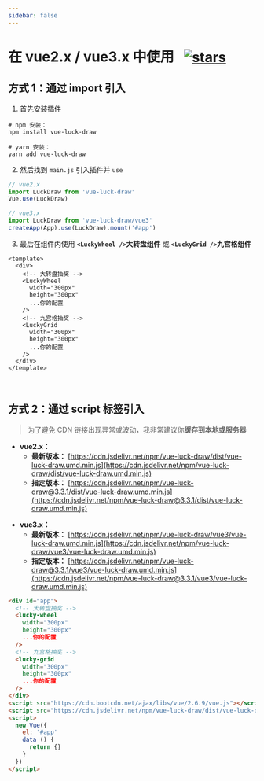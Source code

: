 ```yaml
---
sidebar: false
---
```


<h1>
  在 vue2.x / vue3.x 中使用&ensp;
  <a href="https://github.com/LuckDraw/vue-luck-draw" target="_black">
    <img src="https://img.shields.io/github/stars/luckdraw/vue-luck-draw?color=%233eaf7c&label=vue-luck-draw%20%7C%20stars&logo=github&style=flat-square" style="vertical-align: bottom" alt="stars" />
  </a>
</h1>

## 方式 1：通过 import 引入

1. 首先安装插件

```shell
# npm 安装：
npm install vue-luck-draw

# yarn 安装：
yarn add vue-luck-draw
```

2. 然后找到 `main.js` 引入插件并 `use`

```js
// vue2.x
import LuckDraw from 'vue-luck-draw'
Vue.use(LuckDraw)

// vue3.x
import LuckDraw from 'vue-luck-draw/vue3'
createApp(App).use(LuckDraw).mount('#app')
```

3. 最后在组件内使用 **`<LuckyWheel />`大转盘组件** 或 **`<LuckyGrid />`九宫格组件**

```vue
<template>
  <div>
    <!-- 大转盘抽奖 -->
    <LuckyWheel
      width="300px"
      height="300px"
      ...你的配置
    />
    <!-- 九宫格抽奖 -->
    <LuckyGrid
      width="300px"
      height="300px"
      ...你的配置
    />
  </div>
</template>
```

<br />

## 方式 2：通过 script 标签引入

> 为了避免 CDN 链接出现异常或波动，我非常建议你**缓存到本地或服务器**

- **vue2.x：**
  - **最新版本：** [https://cdn.jsdelivr.net/npm/vue-luck-draw/dist/vue-luck-draw.umd.min.js](https://cdn.jsdelivr.net/npm/vue-luck-draw/dist/vue-luck-draw.umd.min.js)
  - **指定版本：** [https://cdn.jsdelivr.net/npm/vue-luck-draw@3.3.1/dist/vue-luck-draw.umd.min.js](https://cdn.jsdelivr.net/npm/vue-luck-draw@3.3.1/dist/vue-luck-draw.umd.min.js)

<span></span>

- **vue3.x：**
  - **最新版本：** [https://cdn.jsdelivr.net/npm/vue-luck-draw/vue3/vue-luck-draw.umd.min.js](https://cdn.jsdelivr.net/npm/vue-luck-draw/vue3/vue-luck-draw.umd.min.js)
  - **指定版本：** [https://cdn.jsdelivr.net/npm/vue-luck-draw@3.3.1/vue3/vue-luck-draw.umd.min.js](https://cdn.jsdelivr.net/npm/vue-luck-draw@3.3.1/vue3/vue-luck-draw.umd.min.js)


```html
<div id="app">
  <!-- 大转盘抽奖 -->
  <lucky-wheel
    width="300px"
    height="300px"
    ...你的配置
  />
  <!-- 九宫格抽奖 -->
  <lucky-grid
    width="300px"
    height="300px"
    ...你的配置
  />
</div>
<script src="https://cdn.bootcdn.net/ajax/libs/vue/2.6.9/vue.js"></script>
<script src="https://cdn.jsdelivr.net/npm/vue-luck-draw/dist/vue-luck-draw.umd.min.js"></script>
<script>
  new Vue({
    el: '#app'
    data () {
      return {}
    }
  })
</script>
```